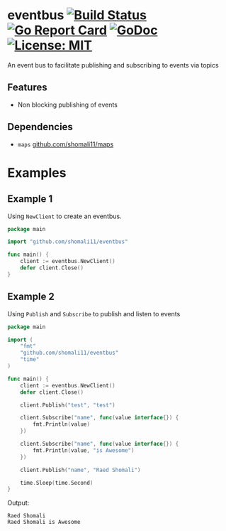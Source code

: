 # eventbus [![Build Status](https://travis-ci.com/shomali11/eventbus.svg?branch=master)](https://travis-ci.com/shomali11/eventbus) [![Go Report Card](https://goreportcard.com/badge/github.com/shomali11/eventbus)](https://goreportcard.com/report/github.com/shomali11/eventbus) [![GoDoc](https://godoc.org/github.com/shomali11/eventbus?status.svg)](https://godoc.org/github.com/shomali11/eventbus) [![License: MIT](https://img.shields.io/badge/License-MIT-yellow.svg)](https://opensource.org/licenses/MIT)

An event bus to facilitate publishing and subscribing to events via topics

## Features

* Non blocking publishing of events

## Dependencies

* `maps` [github.com/shomali11/maps](https://github.com/shomali11/maps)

# Examples

## Example 1

Using `NewClient` to create an eventbus.

```go
package main

import "github.com/shomali11/eventbus"

func main() {
	client := eventbus.NewClient()
	defer client.Close()
}
```

## Example 2

Using `Publish` and `Subscribe` to publish and listen to events

```go
package main

import (
	"fmt"
	"github.com/shomali11/eventbus"
	"time"
)

func main() {
	client := eventbus.NewClient()
	defer client.Close()

	client.Publish("test", "test")

	client.Subscribe("name", func(value interface{}) {
		fmt.Println(value)
	})

	client.Subscribe("name", func(value interface{}) {
		fmt.Println(value, "is Awesome")
	})

	client.Publish("name", "Raed Shomali")

	time.Sleep(time.Second)
}
```

Output:

```
Raed Shomali
Raed Shomali is Awesome
```
